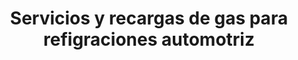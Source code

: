 ---
title: "Servicios y recargas de gas para refigraciones automotriz"
url: /hermosillo/servicios-y-recargas-de-gas-para-refigraciones-automotriz/
shop: Autowerkstatt
---